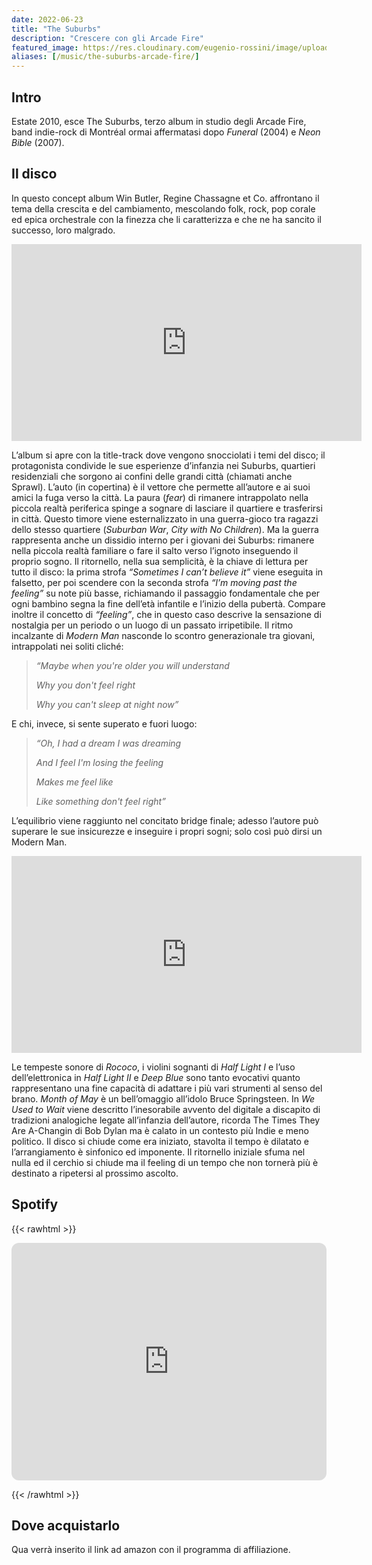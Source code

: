 ```yaml
---
date: 2022-06-23
title: "The Suburbs"
description: "Crescere con gli Arcade Fire"
featured_image: https://res.cloudinary.com/eugenio-rossini/image/upload/c_scale,w_1000/v1657821059/theWineCellarMusic/arcade_fire_suburbs_cover.webp
aliases: [/music/the-suburbs-arcade-fire/]
---
```

## Intro
Estate 2010, esce The Suburbs, terzo album in studio degli Arcade Fire, band indie-rock di Montréal ormai affermatasi dopo *Funeral* (2004) e *Neon Bible* (2007).
## Il disco
In questo concept album Win Butler, Regine Chassagne et Co. affrontano il tema della crescita e del cambiamento, mescolando folk, rock, pop corale ed epica orchestrale con la finezza che li caratterizza e che ne ha sancito il successo, loro malgrado.

<iframe width="560" height="315" src="https://www.youtube.com/embed/5Euj9f3gdyM" title="YouTube video player" frameborder="0" allow="accelerometer; autoplay; clipboard-write; encrypted-media; gyroscope; picture-in-picture" allowfullscreen></iframe>

L’album si apre con la title-track dove vengono snocciolati i temi del disco; il protagonista condivide le sue esperienze d’infanzia nei Suburbs, quartieri residenziali che sorgono ai confini delle grandi città (chiamati anche Sprawl). L’auto (in copertina) è il vettore che permette all’autore e ai suoi amici la fuga verso la città. La paura (*fear*) di rimanere intrappolato nella piccola realtà periferica spinge a sognare di lasciare il quartiere e trasferirsi in città. Questo timore viene esternalizzato in una guerra-gioco tra ragazzi dello stesso quartiere (*Suburban War*, *City with No Children*). Ma la guerra rappresenta anche un dissidio interno per i giovani dei Suburbs: rimanere nella piccola realtà familiare o fare il salto verso l’ignoto inseguendo il proprio sogno. Il ritornello, nella sua semplicità, è la chiave di lettura per tutto il disco: la prima strofa *“Sometimes I can’t believe it”* viene eseguita in falsetto, per poi scendere con la seconda strofa *“I’m moving past the feeling”* su note più basse, richiamando il passaggio fondamentale che per ogni bambino segna la fine dell’età infantile e l’inizio della pubertà. Compare inoltre il concetto di *“feeling”*, che in questo caso descrive la sensazione di nostalgia per un periodo o un luogo di un passato irripetibile.
Il ritmo incalzante di *Modern Man* nasconde lo scontro generazionale tra giovani, intrappolati nei soliti cliché: 

> *“Maybe when you're older you will understand*
>
> *Why you don't feel right*
>
> *Why you can't sleep at night now”* 

E chi, invece, si sente superato e fuori luogo: 

> *“Oh, I had a dream I was dreaming*
>
> *And I feel I'm losing the feeling*
>
> *Makes me feel like*
>
> *Like something don't feel right”*

L’equilibrio viene raggiunto nel concitato bridge finale; adesso l’autore può superare le sue insicurezze e inseguire i propri sogni; solo così può dirsi un Modern Man. 

<iframe width="560" height="315" src="https://www.youtube.com/embed/EJcwMhNUo6Y" title="YouTube video player" frameborder="0" allow="accelerometer; autoplay; clipboard-write; encrypted-media; gyroscope; picture-in-picture" allowfullscreen></iframe>

Le tempeste sonore di *Rococo*, i violini sognanti di *Half Light I* e l’uso dell’elettronica in *Half Light II* e *Deep Blue* sono tanto evocativi quanto rappresentano una fine capacità di adattare i più vari strumenti al senso del brano. 
*Month of May* è un bell’omaggio all’idolo Bruce Springsteen. In *We Used to Wait* viene descritto l’inesorabile avvento del digitale a discapito di tradizioni analogiche legate all’infanzia dell’autore, ricorda The Times They Are A-Changin di Bob Dylan ma è calato in un contesto più Indie e meno politico. Il disco si chiude come era iniziato, stavolta il tempo è dilatato e l’arrangiamento è sinfonico ed imponente. Il ritornello iniziale sfuma nel nulla ed il cerchio si chiude ma il feeling di un tempo che non tornerà più è destinato a ripetersi al prossimo ascolto. 
## Spotify
{{< rawhtml >}}
  <br/>
  <p class="speshal-fancy-custom">
    <iframe style="border-radius:12px" src="https://open.spotify.com/embed/album/3DrgM5X3yX1JP1liNLAOHI?utm_source=generator" width="100%" height="380" frameBorder="0" allowfullscreen="" allow="autoplay; clipboard-write; encrypted-media; fullscreen; picture-in-picture"></iframe>
  </p>
{{< /rawhtml >}}

## Dove acquistarlo
Qua verrà inserito il link ad amazon con il programma di affiliazione.

